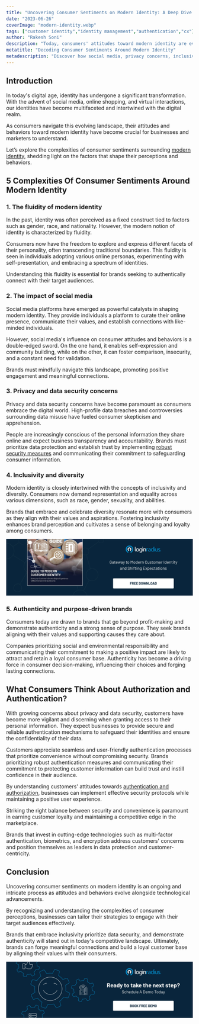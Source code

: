 ```yaml
---
title: "Uncovering Consumer Sentiments on Modern Identity: A Deep Dive Into Their Behavior"
date: "2023-06-26"
coverImage: "modern-identity.webp"
tags: ["customer identity","identity management","authentication","cx"]
author: "Rakesh Soni"
description: "Today, consumers' attitudes toward modern identity are evolving rapidly. This blog explains the complexities of consumer sentiments, exploring the impact of social media, privacy concerns, inclusivity, and authenticity. Learn how businesses can effectively engage with their target audiences in this ever-changing landscape."
metatitle: "Decoding Consumer Sentiments Around Modern Identity"
metadescription: "Discover how social media, privacy concerns, inclusivity, and authenticity shape consumer perceptions and behaviors about modern identity."
---
```

## Introduction 

In today's digital age, identity has undergone a significant transformation. With the advent of social media, online shopping, and virtual interactions, our identities have become multifaceted and intertwined with the digital realm. 

As consumers navigate this evolving landscape, their attitudes and behaviors toward modern identity have become crucial for businesses and marketers to understand. 

Let’s explore the complexities of consumer sentiments surrounding [modern identity](https://www.loginradius.com/blog/identity/what-is-identity-modernization/), shedding light on the factors that shape their perceptions and behaviors.

## 5 Complexities Of Consumer Sentiments Around Modern Identity

### 1. The fluidity of modern identity

In the past, identity was often perceived as a fixed construct tied to factors such as gender, race, and nationality. However, the modern notion of identity is characterized by fluidity. 

Consumers now have the freedom to explore and express different facets of their personality, often transcending traditional boundaries. This fluidity is seen in individuals adopting various online personas, experimenting with self-presentation, and embracing a spectrum of identities. 

Understanding this fluidity is essential for brands seeking to authentically connect with their target audiences.

### 2. The impact of social media

Social media platforms have emerged as powerful catalysts in shaping modern identity. They provide individuals a platform to curate their online presence, communicate their values, and establish connections with like-minded individuals. 

However, social media's influence on consumer attitudes and behaviors is a double-edged sword. On the one hand, it enables self-expression and community building, while on the other, it can foster comparison, insecurity, and a constant need for validation. 

Brands must mindfully navigate this landscape, promoting positive engagement and meaningful connections.

### 3. Privacy and data security concerns

Privacy and data security concerns have become paramount as consumers embrace the digital world. High-profile data breaches and controversies surrounding data misuse have fueled consumer skepticism and apprehension. 

People are increasingly conscious of the personal information they share online and expect business transparency and accountability. Brands must prioritize data protection and establish trust by implementing [robust security measures](https://www.loginradius.com/customer-security/) and communicating their commitment to safeguarding consumer information.

### 4. Inclusivity and diversity

Modern identity is closely intertwined with the concepts of inclusivity and diversity. Consumers now demand representation and equality across various dimensions, such as race, gender, sexuality, and abilities. 

Brands that embrace and celebrate diversity resonate more with consumers as they align with their values and aspirations. Fostering inclusivity enhances brand perception and cultivates a sense of belonging and loyalty among consumers.

[![EB-GD-to-Mod-Cust-id](EB-GD-to-Mod-Cust-id.webp)](https://www.loginradius.com/resource/guide-to-modern-customer-identity/)

### 5. Authenticity and purpose-driven brands

Consumers today are drawn to brands that go beyond profit-making and demonstrate authenticity and a strong sense of purpose. They seek brands aligning with their values and supporting causes they care about. 

Companies prioritizing social and environmental responsibility and communicating their commitment to making a positive impact are likely to attract and retain a loyal consumer base. Authenticity has become a driving force in consumer decision-making, influencing their choices and forging lasting connections.

## What Consumers Think About Authorization and Authentication?

With growing concerns about privacy and data security, customers have become more vigilant and discerning when granting access to their personal information. They expect businesses to provide secure and reliable authentication mechanisms to safeguard their identities and ensure the confidentiality of their data. 

Customers appreciate seamless and user-friendly authentication processes that prioritize convenience without compromising security. Brands prioritizing robust authentication measures and communicating their commitment to protecting customer information can build trust and instill confidence in their audience.

By understanding customers' attitudes towards [authentication and authorization](https://www.loginradius.com/blog/identity/authentication-vs-authorization-infographic/), businesses can implement effective security protocols while maintaining a positive user experience. 

Striking the right balance between security and convenience is paramount in earning customer loyalty and maintaining a competitive edge in the marketplace. 

Brands that invest in cutting-edge technologies such as multi-factor authentication, biometrics, and encryption address customers' concerns and position themselves as leaders in data protection and customer-centricity.

## Conclusion

Uncovering consumer sentiments on modern identity is an ongoing and intricate process as attitudes and behaviors evolve alongside technological advancements. 

By recognizing and understanding the complexities of consumer perceptions, businesses can tailor their strategies to engage with their target audiences effectively. 

Brands that embrace inclusivity prioritize data security, and demonstrate authenticity will stand out in today's competitive landscape. Ultimately, brands can forge meaningful connections and build a loyal customer base by aligning their values with their consumers.

[![book-a-demo-loginradius](../../assets/book-a-demo-loginradius.webp)](https://www.loginradius.com/contact-us?utm_source=blog&utm_medium=web&utm_campaign=consumer-sentiments-on-modern-identity)